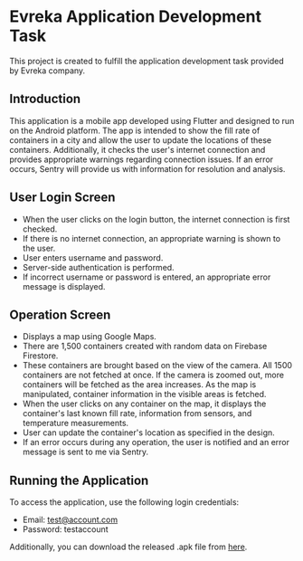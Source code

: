 # Evreka Application Development Task

This project is created to fulfill the application development task provided by Evreka company.

## Introduction

This application is a mobile app developed using Flutter and designed to run on the Android platform. The app is intended to show the fill rate of containers in a city and allow the user to update the locations of these containers. Additionally, it checks the user's internet connection and provides appropriate warnings regarding connection issues. If an error occurs, Sentry will provide us with information for resolution and analysis.

## User Login Screen

- When the user clicks on the login button, the internet connection is first checked.
- If there is no internet connection, an appropriate warning is shown to the user.
- User enters username and password.
- Server-side authentication is performed.
- If incorrect username or password is entered, an appropriate error message is displayed.


## Operation Screen

- Displays a map using Google Maps.
- There are 1,500 containers created with random data on Firebase Firestore.
- These containers are brought based on the view of the camera. All 1500 containers are not fetched at once. If the camera is zoomed out, more containers will be fetched as the area increases. As the map is manipulated, container information in the visible areas is fetched.
- When the user clicks on any container on the map, it displays the container's last known fill rate, information from sensors, and temperature measurements.
- User can update the container's location as specified in the design.
- If an error occurs during any operation, the user is notified and an error message is sent to me via Sentry.

## Running the Application

To access the application, use the following login credentials:

- Email: test@account.com
- Password: testaccount

Additionally, you can download the released .apk file from [here](https://github.com/ahmetsahin83/evreka/blob/main/evreka_app.apk).

